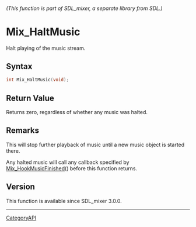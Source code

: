 ###### (This function is part of SDL_mixer, a separate library from SDL.)
# Mix_HaltMusic

Halt playing of the music stream.

## Syntax

```c
int Mix_HaltMusic(void);

```

## Return Value

Returns zero, regardless of whether any music was halted.

## Remarks

This will stop further playback of music until a new music object is
started there.

Any halted music will call any callback specified by
[Mix_HookMusicFinished](Mix_HookMusicFinished.md)() before this function
returns.

## Version

This function is available since SDL_mixer 3.0.0.

----
[CategoryAPI](CategoryAPI.md)
